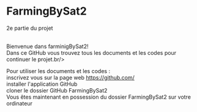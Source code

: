 # FarmingBySat2
2e partie du projet<br/><br/>

Bienvenue dans farminigBySat2! <br/>
Dans ce GitHub vous trouvez tous les documents et les codes pour continuer le projet.br/><br/>

Pour utiliser les documents et les codes : <br/>
inscrivez vous sur la page web https://github.com/<br/>
installer l'application GitHub<br/>
cloner le dossier GitHub FarmingBySat2<br/>
Vous êtes maintenant en possession du dossier FarmingBySat2 sur votre ordinateur<br/> 
